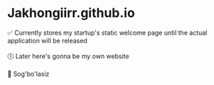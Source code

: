 # Jakhongiirr.github.io
✅ Currently stores my startup's static welcome page until the actual application will be released<br/><br/>
🕔 Later here's gonna be my own website<br/><br/>
🖖 Sog'bo'lasiz<br/>
